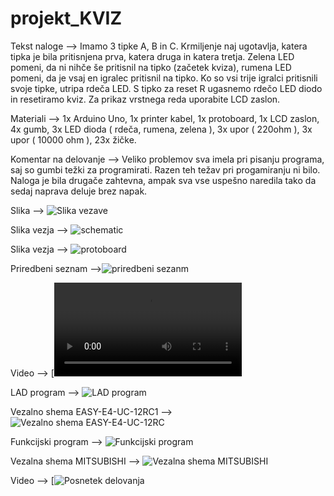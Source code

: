 # projekt_KVIZ

Tekst naloge --> Imamo 3 tipke A, B in C. Krmiljenje naj ugotavlja, katera tipka je bila pritisnjena prva, katera druga in katera tretja. Zelena LED pomeni, da ni nihče še pritisnil na tipko (začetek kviza), rumena LED pomeni, da je vsaj en igralec pritisnil na tipko. Ko so vsi trije igralci pritisnili svoje tipke, utripa rdeča LED. S tipko za reset R ugasnemo rdečo LED diodo in resetiramo kviz. Za prikaz vrstnega reda uporabite LCD zaslon.

Materiali --> 1x Arduino Uno, 1x printer kabel, 1x protoboard, 1x LCD zaslon, 4x gumb, 3x LED dioda        ( rdeča, rumena, zelena ), 3x upor ( 220ohm ), 3x upor ( 10000 ohm ), 23x žičke. 

Komentar na delovanje --> Veliko problemov sva imela pri pisanju programa, saj so gumbi težki za programirati. Razen teh težav pri progamiranju ni bilo. Naloga je bila drugače zahtevna, ampak sva vse uspešno naredila tako da sedaj naprava deluje brez napak. 


Slika --> ![Slika vezave](https://raw.githubusercontent.com/bozoslapy/projekt_KVIZ/main/IMG_20220601_075849.jpg)


Slika vezja --> ![schematic](https://raw.githubusercontent.com/bozoslapy/projekt_KVIZ/main/schematic.PNG)


Slika vezja --> ![protoboard](https://raw.githubusercontent.com/bozoslapy/projekt_KVIZ/main/image.png)


Priredbeni seznam -->![priredbeni sezanm](https://raw.githubusercontent.com/bozoslapy/projekt_KVIZ/main/siuuuu.PNG)


Video --> [![Posnetek delovanja](https://raw.githubusercontent.com/bozoslapy/projekt_KVIZ/main/petal_20220601_094539.mp4)


LAD program --> ![LAD program](https://raw.githubusercontent.com/bozoslapy/projekt_KVIZ/a73275f65a2a1e18d576af743fdbbe644eef21fb/Lad%20diagram.PNG)


Vezalno shema EASY-E4-UC-12RC1 --> ![Vezalno shema EASY-E4-UC-12RC](https://raw.githubusercontent.com/bozoslapy/projekt_KVIZ/main/vezalna%20shema%20easyeda.PNG)


Funkcijski program --> ![Funkcijski program](https://raw.githubusercontent.com/bozoslapy/projekt_KVIZ/67ea14814a81f3483eb28432d087cd38a6474edc/MIC.PNG)


Vezalna shema MITSUBISHI --> ![Vezalna shema MITSUBISHI](https://raw.githubusercontent.com/bozoslapy/projekt_KVIZ/e3bed993311b2cf9ba5153f99acc9f9804b2f517/mic%20vezava.PNG)


Video --> [![Posnetek delovanja](https://github.com/bozoslapy/projekt_KVIZ/commit/ab4a5fa73625240c90e8163f564bc480f77cb7b0#diff-5150335ffa078d83e07173cb2fbf264ac6da1b273f8172aadc76bc659baae40d)







